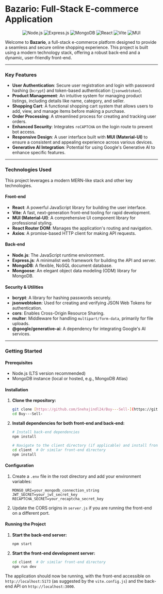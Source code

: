 # Bazario: Full-Stack E-commerce Application

<p align="center">
  <img src="https://img.shields.io/badge/Node.js-339933?style=for-the-badge&logo=nodedotjs&logoColor=white" alt="Node.js">
  <img src="https://img.shields.io/badge/Express.js-000000?style=for-the-badge&logo=express&logoColor=white" alt="Express.js">
  <img src="https://img.shields.io/badge/MongoDB-47A248?style=for-the-badge&logo=mongodb&logoColor=white" alt="MongoDB">
  <img src="https://img.shields.io/badge/React-61DAFB?style=for-the-badge&logo=react&logoColor=white" alt="React">
  <img src="https://img.shields.io/badge/Vite-646CFF?style=for-the-badge&logo=vite&logoColor=white" alt="Vite">
  <img src="https://img.shields.io/badge/MUI-007FFF?style=for-the-badge&logo=mui&logoColor=white" alt="MUI">
</p>

Welcome to **Bazario**, a full-stack e-commerce platform designed to provide a seamless and secure online shopping experience. This project is built using a modern technology stack, offering a robust back-end and a dynamic, user-friendly front-end.


---

### Key Features

- **User Authentication**: Secure user registration and login with password hashing (`bcrypt`) and token-based authentication (`jsonwebtoken`).
- **Product Management**: An intuitive system for managing product listings, including details like name, category, and seller.
- **Shopping Cart**: A functional shopping cart system that allows users to add, view, and manage items before making a purchase.
- **Order Processing**: A streamlined process for creating and tracking user orders.
- **Enhanced Security**: Integrates `reCAPTCHA` on the login route to prevent bot access.
- **Responsive Design**: A user interface built with **MUI (Material-UI)** to ensure a consistent and appealing experience across various devices.
- **Generative AI Integration**: Potential for using Google's Generative AI to enhance specific features.

---

### Technologies Used

This project leverages a modern MERN-like stack and other key technologies.

#### Front-end
- **React**: A powerful JavaScript library for building the user interface.
- **Vite**: A fast, next-generation front-end tooling for rapid development.
- **MUI (Material-UI)**: A comprehensive UI component library for professional styling.
- **React Router DOM**: Manages the application's routing and navigation.
- **Axios**: A promise-based HTTP client for making API requests.

#### Back-end
- **Node.js**: The JavaScript runtime environment.
- **Express.js**: A minimalist web framework for building the API and server.
- **MongoDB**: A flexible, NoSQL document database.
- **Mongoose**: An elegant object data modeling (ODM) library for MongoDB.

#### Security & Utilities
- **bcrypt**: A library for hashing passwords securely.
- **jsonwebtoken**: Used for creating and verifying JSON Web Tokens for authentication.
- **cors**: Enables Cross-Origin Resource Sharing.
- **multer**: Middleware for handling `multipart/form-data`, primarily for file uploads.
- **@google/generative-ai**: A dependency for integrating Google's AI services.

---

### Getting Started

#### Prerequisites

- Node.js (LTS version recommended)
- MongoDB instance (local or hosted, e.g., MongoDB Atlas)

#### Installation

1.  **Clone the repository:**
    ```bash
    git clone [https://github.com/Snehajindl24/Buy---Sell-](https://github.com/Snehajindl24/Buy---Sell-)
    cd Buy---Sell-
    ```

2.  **Install dependencies for both front-end and back-end:**
    ```bash
    # Install back-end dependencies
    npm install

    # Navigate to the client directory (if applicable) and install front-end dependencies
    cd client  # Or similar front-end directory
    npm install
    ```

#### Configuration

1.  Create a `.env` file in the root directory and add your environment variables:
    ```
    MONGO_URI=your_mongodb_connection_string
    JWT_SECRET=your_jwt_secret_key
    RECAPTCHA_SECRET=your_recaptcha_secret_key
    ```
2.  Update the CORS origins in `server.js` if you are running the front-end on a different port.

#### Running the Project

1.  **Start the back-end server:**
    ```bash
    npm start
    ```
2.  **Start the front-end development server:**
    ```bash
    cd client  # Or similar front-end directory
    npm run dev
    ```

The application should now be running, with the front-end accessible on `http://localhost:5173` (as suggested by the `vite.config.js`) and the back-end API on `http://localhost:3000`.
